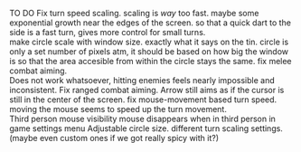 TO DO
    Fix turn speed scaling.
        scaling is *way* too fast. maybe some exponential growth near the edges of the screen. so that a quick dart to the side is a fast turn, gives more control for small turns.  
    make circle scale with window size. 
        exactly what it says on the tin. circle is only a set number of pixels atm, it should be based on how big the window is so that the area accesible from within the circle stays the same.
    fix melee combat aiming.  
        Does not work whatsoever, hitting enemies feels nearly impossible and inconsistent.
    Fix ranged combat aiming. 
        Arrow still aims as if the cursor is still in the center of the screen. 
    fix mouse-movement based turn speed.
        moving the mouse seems to speed up the turn movement.  
    Third person mouse visibility
        mouse disappears when in third person
    in game settings menu 
        Adjustable circle size. 
        different turn scaling settings. (maybe even custom ones if we got really spicy with it?)
